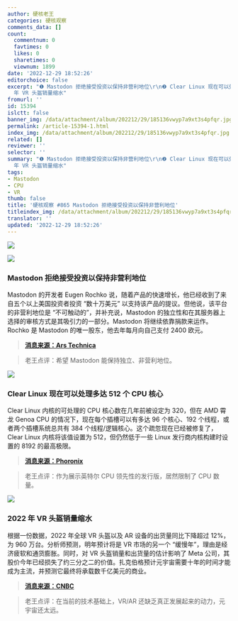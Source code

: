 ```yaml
---
author: 硬核老王
categories: 硬核观察
comments_data: []
count:
  commentnum: 0
  favtimes: 0
  likes: 0
  sharetimes: 0
  viewnum: 1899
date: '2022-12-29 18:52:26'
editorchoice: false
excerpt: "❶ Mastodon 拒绝接受投资以保持非营利地位\r\n❷ Clear Linux 现在可以处理多达 512 个 CPU 核心\r\n❸ 2022
  年 VR 头盔销量缩水"
fromurl: ''
id: 15394
islctt: false
banner_img: /data/attachment/album/202212/29/185136vwyp7a9xt3s4pfqr.jpg
permalink: /article-15394-1.html
index_img: /data/attachment/album/202212/29/185136vwyp7a9xt3s4pfqr.jpg
related: []
reviewer: ''
selector: ''
summary: "❶ Mastodon 拒绝接受投资以保持非营利地位\r\n❷ Clear Linux 现在可以处理多达 512 个 CPU 核心\r\n❸ 2022
  年 VR 头盔销量缩水"
tags:
- Mastodon
- CPU
- VR
thumb: false
title: '硬核观察 #865 Mastodon 拒绝接受投资以保持非营利地位'
titleindex_img: /data/attachment/album/202212/29/185136vwyp7a9xt3s4pfqr.jpg
translator: ''
updated: '2022-12-29 18:52:26'
---
```


![](/data/attachment/album/202212/29/185136vwyp7a9xt3s4pfqr.jpg)


![](/data/attachment/album/202212/29/185146gv7v8qw443cso7dv.jpg)


### Mastodon 拒绝接受投资以保持非营利地位


Mastodon 的开发者 Eugen Rochko 说，随着产品的快速增长，他已经收到了来自五个以上美国投资者投资 “数十万美元” 以支持该产品的提议。但他说，该平台的非营利地位是 “不可触动的”，并补充说，Mastodon 的独立性和在其服务器上选择的审核方式是其吸引力的一部分。Mastodon 将继续依靠捐款来运作。Rochko 是 Mastodon 的唯一股东，他去年每月向自己支付 2400 欧元。



> 
> **[消息来源：Ars Technica](https://arstechnica.com/tech-policy/2022/12/twitter-rival-mastodon-rejects-funding-to-preserve-nonprofit-status/)**
> 
> 
> 



> 
> 老王点评：希望 Mastodon 能保持独立、非营利地位。
> 
> 
> 


![](/data/attachment/album/202212/29/185159frnn6bxoffro939x.jpg)


### Clear Linux 现在可以处理多达 512 个 CPU 核心


Clear Linux 内核的可处理的 CPU 核心数在几年前被设定为 320，但在 AMD 霄龙 Genoa CPU 的情况下，现在每个插槽可以有多达 96 个核心、192 个线程，或者两个插槽系统总共有 384 个线程/逻辑核心。这个疏忽现在已经被修复了，Clear Linux 内核将该值设置为 512，但仍然低于一些 Linux 发行商内核构建时设置的 8192 的最高极限。



> 
> **[消息来源：Phoronix](https://www.phoronix.com/news/Clear-Linux-512-NR_CPUS)**
> 
> 
> 



> 
> 老王点评：作为展示英特尔 CPU 领先性的发行版，居然限制了 CPU 数量。
> 
> 
> 


![](/data/attachment/album/202212/29/185215el6qp9l6lpj1ym9t.jpg)


### 2022 年 VR 头盔销量缩水


根据一份数据，2022 年全球 VR 头盔以及 AR 设备的出货量同比下降超过 12%，为 960 万台。分析师预测，明年预计将是 VR 市场的另一个 “缓慢年”，理由是经济疲软和通货膨胀。同时，对 VR 头盔销量和出货量的估计影响了 Meta 公司，其股价今年已经损失了约三分之二的价值。扎克伯格预计元宇宙需要十年的时间才能成为主流，并预测它最终将承载数千亿美元的商业。



> 
> **[消息来源：CNBC](https://www.cnbc.com/2022/12/28/metaverse-off-to-ominous-start-after-vr-headset-sales-shrank-in-2022.html)**
> 
> 
> 



> 
> 老王点评：在当前的技术基础上，VR/AR 还缺乏真正发展起来的动力，元宇宙还太远。
> 
> 
>